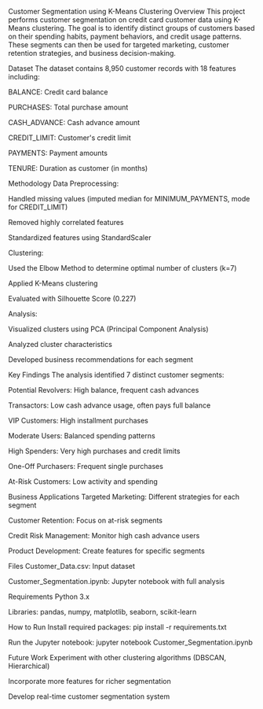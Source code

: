 Customer Segmentation using K-Means Clustering
Overview
This project performs customer segmentation on credit card customer data using K-Means clustering. The goal is to identify distinct groups of customers based on their spending habits, payment behaviors, and credit usage patterns. These segments can then be used for targeted marketing, customer retention strategies, and business decision-making.

Dataset
The dataset contains 8,950 customer records with 18 features including:

BALANCE: Credit card balance

PURCHASES: Total purchase amount

CASH_ADVANCE: Cash advance amount

CREDIT_LIMIT: Customer's credit limit

PAYMENTS: Payment amounts

TENURE: Duration as customer (in months)

Methodology
Data Preprocessing:

Handled missing values (imputed median for MINIMUM_PAYMENTS, mode for CREDIT_LIMIT)

Removed highly correlated features

Standardized features using StandardScaler

Clustering:

Used the Elbow Method to determine optimal number of clusters (k=7)

Applied K-Means clustering

Evaluated with Silhouette Score (0.227)

Analysis:

Visualized clusters using PCA (Principal Component Analysis)

Analyzed cluster characteristics

Developed business recommendations for each segment

Key Findings
The analysis identified 7 distinct customer segments:

Potential Revolvers: High balance, frequent cash advances

Transactors: Low cash advance usage, often pays full balance

VIP Customers: High installment purchases

Moderate Users: Balanced spending patterns

High Spenders: Very high purchases and credit limits

One-Off Purchasers: Frequent single purchases

At-Risk Customers: Low activity and spending

Business Applications
Targeted Marketing: Different strategies for each segment

Customer Retention: Focus on at-risk segments

Credit Risk Management: Monitor high cash advance users

Product Development: Create features for specific segments

Files
Customer_Data.csv: Input dataset

Customer_Segmentation.ipynb: Jupyter notebook with full analysis

Requirements
Python 3.x

Libraries: pandas, numpy, matplotlib, seaborn, scikit-learn

How to Run
Install required packages: pip install -r requirements.txt

Run the Jupyter notebook: jupyter notebook Customer_Segmentation.ipynb

Future Work
Experiment with other clustering algorithms (DBSCAN, Hierarchical)

Incorporate more features for richer segmentation

Develop real-time customer segmentation system


